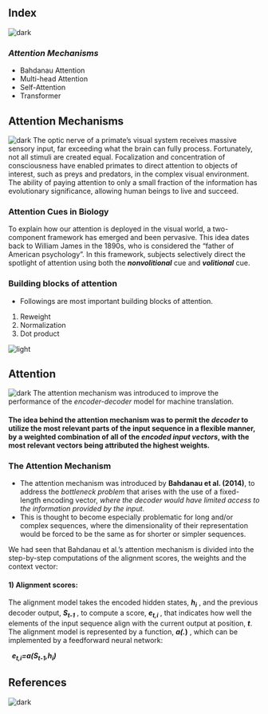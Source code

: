 ## Index
![dark](https://user-images.githubusercontent.com/12748752/141935752-90492d2e-7904-4f9f-a5a1-c4e59ddc3a33.png)

### _Attention Mechanisms_
* Bahdanau Attention
* Multi-head Attention 
* Self-Attention
* Transformer

## Attention Mechanisms
![dark](https://user-images.githubusercontent.com/12748752/141935752-90492d2e-7904-4f9f-a5a1-c4e59ddc3a33.png)
The optic nerve of a primate’s visual system receives massive sensory input, far exceeding what the brain can fully process. Fortunately, not all stimuli are created equal. Focalization and concentration of consciousness have enabled primates to direct attention to objects of interest, such as preys and predators, in the complex visual environment. The ability of paying attention to only a small fraction of the information has evolutionary significance, allowing human beings to live and succeed.
### Attention Cues in Biology
To explain how our attention is deployed in the visual world, a two-component framework has emerged and been pervasive. This idea dates back to William James in the 1890s, who is considered the “father of American psychology”. In this framework, subjects selectively direct the spotlight of attention using both the **_nonvolitional_** cue and **_volitional_** cue.

### Building blocks of attention
* Followings are most important building blocks of attention.
1) Reweight
2) Normalization
3) Dot product

![light](https://user-images.githubusercontent.com/12748752/141935760-406edb8f-cb9b-4e30-9b69-9153b52c28b4.png)

## Attention
![dark](https://user-images.githubusercontent.com/12748752/141935752-90492d2e-7904-4f9f-a5a1-c4e59ddc3a33.png)
The attention mechanism was introduced to improve the performance of the _encoder-decoder_ model for machine translation. 
#### The idea behind the attention mechanism was to permit the _decoder_ to utilize the most relevant parts of the input sequence in a flexible manner, by a weighted combination of all of the _encoded input vectors_, with the most relevant vectors being attributed the highest weights. 

### The Attention Mechanism
* The attention mechanism was introduced by **Bahdanau et al. (2014)**, to address the _bottleneck problem_ that arises with the use of a fixed-length encoding vector, _where the decoder would have limited access to the information provided by the input_. 
* This is thought to become especially problematic for long and/or complex sequences, where the dimensionality of their representation would be forced to be the same as for shorter or simpler sequences.

We had seen that Bahdanau et al.’s attention mechanism is divided into the step-by-step computations of the alignment scores, the weights and the context vector:

#### 1) Alignment scores: 
The alignment model takes the encoded hidden states, **_h<sub>i</sub>_** , and the previous decoder output,  **_S<sub>t-1</sub>_** , to compute a score,   **_e<sub>t,i</sub>_** , that indicates how well the elements of the input sequence align with the current output at position,  **_t_**. The alignment model is represented by a function,  **_a(._)** , which can be implemented by a feedforward neural network:

` `**_e<sub>t,i</sub>=a(S<sub>t-1</sub>,h<sub>i</sub>)_**` `














## References
![dark](https://user-images.githubusercontent.com/12748752/141935752-90492d2e-7904-4f9f-a5a1-c4e59ddc3a33.png)



